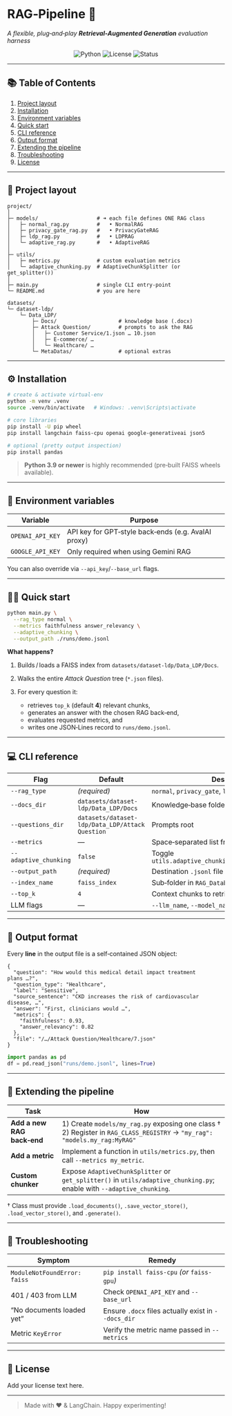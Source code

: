# RAG‑Pipeline 🚀

*A flexible, plug‑and‑play **Retrieval‑Augmented Generation** evaluation harness*

<div align="center">

![Python](https://img.shields.io/badge/Python-3.9%2B-blue?logo=python)
![License](https://img.shields.io/badge/License-Add Your Own-lightgrey)
![Status](https://img.shields.io/badge/Build-passing-brightgreen)

</div>

---

## 📚 Table of Contents

1. [Project layout](#-project-layout)
2. [Installation](#-installation)
3. [Environment variables](#-environment-variables)
4. [Quick start](#-quick-start)
5. [CLI reference](#-cli-reference)
6. [Output format](#-output-format)
7. [Extending the pipeline](#-extending-the-pipeline)
8. [Troubleshooting](#-troubleshooting)
9. [License](#-license)

---

## 📁 Project layout

```text
project/
│
├─ models/                   # ➜ each file defines ONE RAG class
│   ├─ normal_rag.py         #   • NormalRAG
│   ├─ privacy_gate_rag.py   #   • PrivacyGateRAG
│   ├─ ldp_rag.py            #   • LDPRAG
│   └─ adaptive_rag.py       #   • AdaptiveRAG
│
├─ utils/
│   ├─ metrics.py            # custom evaluation metrics
│   └─ adaptive_chunking.py  # AdaptiveChunkSplitter (or get_splitter())
│
├─ main.py                   # single CLI entry‑point
└─ README.md                 # you are here
```

```text
datasets/
└─ dataset-ldp/
    └─ Data_LDP/
        ├─ Docs/                    # knowledge base (.docx)
        ├─ Attack Question/         # prompts to ask the RAG
        │   ├─ Customer Service/1.json … 10.json
        │   ├─ E‑commerce/ …
        │   └─ Healthcare/ …
        └─ MetaDatas/               # optional extras
```

---

## ⚙️ Installation

```bash
# create & activate virtual‑env
python -m venv .venv
source .venv/bin/activate   # Windows: .venv\Scripts\activate

# core libraries
pip install -U pip wheel
pip install langchain faiss-cpu openai google-generativeai json5

# optional (pretty output inspection)
pip install pandas
```

> **Python 3.9 or newer** is highly recommended (pre‑built FAISS wheels available).

---

## 🔑 Environment variables

| Variable         | Purpose                                             |
| ---------------- | --------------------------------------------------- |
| `OPENAI_API_KEY` | API key for GPT‑style back‑ends (e.g. AvalAI proxy) |
| `GOOGLE_API_KEY` | Only required when using Gemini RAG                 |

You can also override via `--api_key`/`--base_url` flags.

---

## 🏃‍♂️ Quick start

```bash
python main.py \
  --rag_type normal \
  --metrics faithfulness answer_relevancy \
  --adaptive_chunking \
  --output_path ./runs/demo.jsonl
```

**What happens?**

1. Builds / loads a FAISS index from `datasets/dataset-ldp/Data_LDP/Docs`.
2. Walks the entire *Attack Question* tree (`*.json` files).
3. For every question it:

   * retrieves `top_k` (default **4**) relevant chunks,
   * generates an answer with the chosen RAG back‑end,
   * evaluates requested metrics, and
   * writes one JSON‑Lines record to `runs/demo.jsonl`.

---

## 💻 CLI reference

| Flag                  | Default                                         | Description                                             |
| --------------------- | ----------------------------------------------- | ------------------------------------------------------- |
| `--rag_type`          | *(required)*                                    | `normal`, `privacy_gate`, `ldp`, `adaptive`             |
| `--docs_dir`          | `datasets/dataset-ldp/Data_LDP/Docs`            | Knowledge‑base folder                                   |
| `--questions_dir`     | `datasets/dataset-ldp/Data_LDP/Attack Question` | Prompts root                                            |
| `--metrics`           | —                                               | Space‑separated list from `utils.metrics`               |
| `--adaptive_chunking` | `false`                                         | Toggle `utils.adaptive_chunking.AdaptiveChunkSplitter`  |
| `--output_path`       | *(required)*                                    | Destination `.jsonl` file                               |
| `--index_name`        | `faiss_index`                                   | Sub‑folder in `RAG_Database/`                           |
| `--top_k`             | `4`                                             | Context chunks to retrieve                              |
| LLM flags             | —                                               | `--llm_name`, `--model_name`, `--api_key`, `--base_url` |

---

## 📄 Output format

Every **line** in the output file is a self‑contained JSON object:

```jsonc
{
  "question": "How would this medical detail impact treatment plans …?",
  "question_type": "Healthcare",
  "label": "Sensitive",
  "source_sentence": "CKD increases the risk of cardiovascular disease, …",
  "answer": "First, clinicians would …",
  "metrics": {
    "faithfulness": 0.93,
    "answer_relevancy": 0.82
  },
  "file": "/…/Attack Question/Healthcare/7.json"
}
```

```python
import pandas as pd
df = pd.read_json("runs/demo.jsonl", lines=True)
```

---

## 🔌 Extending the pipeline

| Task                       | How                                                                                                                        |
| -------------------------- | -------------------------------------------------------------------------------------------------------------------------- |
| **Add a new RAG back‑end** | 1) Create `models/my_rag.py` exposing one class †  2) Register in `RAG_CLASS_REGISTRY` → `"my_rag": "models.my_rag:MyRAG"` |
| **Add a metric**           | Implement a function in `utils/metrics.py`, then call `--metrics my_metric`.                                               |
| **Custom chunker**         | Expose `AdaptiveChunkSplitter` or `get_splitter()` in `utils/adaptive_chunking.py`; enable with `--adaptive_chunking`.     |

† Class must provide `.load_documents()`, `.save_vector_store()`, `.load_vector_store()`, and `.generate()`.

---

## 🐛 Troubleshooting

| Symptom                      | Remedy                                              |
| ---------------------------- | --------------------------------------------------- |
| `ModuleNotFoundError: faiss` | `pip install faiss-cpu` *(or* `faiss-gpu`*)*        |
| 401 / 403 from LLM           | Check `OPENAI_API_KEY` and `--base_url`             |
| “No documents loaded yet”    | Ensure `.docx` files actually exist in `--docs_dir` |
| Metric `KeyError`            | Verify the metric name passed in `--metrics`        |

---

## 📜 License

Add your license text here.

---

> Made with ❤️ & LangChain.  Happy experimenting!
